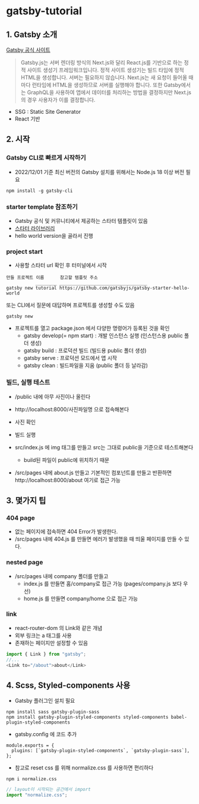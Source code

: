 # gatsby-tutorial
## 1. Gatsby 소개
[Gatsby 공식 사이트](https://www.gatsbyjs.com/)
>Gatsby.js는 서버 렌더링 방식의 Next.js와 달리 React.js를 기반으로 하는 정적 사이트 생성기 프레임워크입니다. 정적 사이트 생성기는 빌드 타임에 정적 HTML을 생성합니다. 서버는 필요하지 않습니다. Next.js는 새 요청이 들어올 때마다 런타임에 HTML을 생성하므로 서버를 실행해야 합니다. 또한 Gatsby에서는 GraphQL을 사용하여 앱에서 데이터를 처리하는 방법을 결정하지만 Next.js의 경우 사용자가 이를 결정합니다.
- SSG : Static Site Generator
- React 기반
## 2. 시작
### Gatsby CLI로 빠르게 시작하기
- 2022/12/01 기준 최신 버전의 Gatsby 설치를 위해서는 Node.js 18 이상 버전 필요
```
npm install -g gatsby-cli
```

### starter template 참조하기
- Gatsby 공식 및 커뮤니티에서 제공하는 스타터 템플릿이 있음
- [스타터 라이브러리](https://www.gatsbyjs.com/starters)
- hello world version을 골라서 진행

### project start
- 사용할 스타터 url 확인 후 터미널에서 시작
```
만들 프로젝트 이름      참고할 템플릿 주소
           ________ _________________________________
gatsby new tutorial https://github.com/gatsbyjs/gatsby-starter-hello-world
```
또는 CLI에서 질문에 대답하며 프로젝트를 생성할 수도 있음
```
gatsby new
```
- 프로젝트를 열고 package.json 에서 다양한 명령어가 등록된 것을 확인
  - gatsby develop(= npm start) : 개발 인스턴스 실행 (인스턴스용 public 폴더 생성)
  - gatsby build : 프로덕션 빌드 (빌드용 public 폴더 생성)
  - gatsby serve : 프로덕션 모드에서 앱 시작
  - gatsby clean : 빌드파일을 지움 (public 폴더 등 날라감)
### 빌드, 실행 테스트
- /public 내에 아무 사진이나 올린다
- http://localhost:8000/사진파일명 으로 접속해본다
- 사진 확인
- 빌드 실행
- src/index.js 에 img 태그를 만들고 src는 그대로 public을 기준으로 테스트해본다
  - build된 파일이 public에 위치하기 때문

- /src/pages 내에 about.js 만들고 기본적인 컴포넌트를 만들고 반환하면 http://localhost:8000/about 여기로 접근 가능

## 3. 몇가지 팁
### 404 page
- 없는 페이지에 접속하면 404 Error가 발생한다.
- /src/pages 내에 404.js 를 만들면 에러가 발생했을 때 띄울 페이지를 만들 수 있다.

### nested page
- /src/pages 내에 company 폴더를 만들고
  - index.js 를 만들면 홈/company로 접근 가능 (pages/company.js 보다 우선)
  - home.js 를 만들면 company/home 으로 접근 가능

### link
- react-router-dom 의 Link와 같은 개념
- 외부 링크는 a 태그를 사용
- 존재하는 페이지만 설정할 수 있음
```js
import { Link } from "gatsby";
//...
<Link to="/about">about</Link>
```

## 4. Scss, Styled-components 사용
- Gatsby 플러그인 설치 필요
```
npm install sass gatsby-plugin-sass
npm install gatsby-plugin-styled-components styled-components babel-plugin-styled-components
```
- gatsby.config 에 코드 추가
```
module.exports = {
  plugins: [`gatsby-plugin-styled-components`, `gatsby-plugin-sass`],
};
```
- 참고로 reset css 를 위해 normalize.css 를 사용하면 편리하다
```
npm i normalize.css
```
```js
// layout이 시작되는 공간에서 import
import "normalize.css";
```